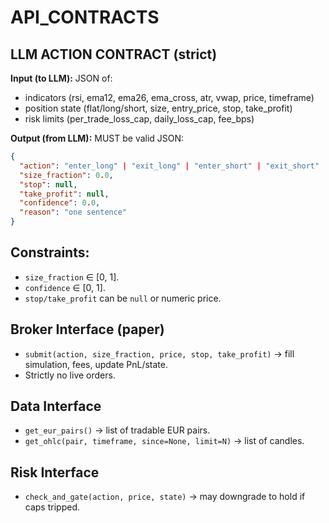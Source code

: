 # API_CONTRACTS

## LLM ACTION CONTRACT (strict)
**Input (to LLM):** JSON of:
- indicators (rsi, ema12, ema26, ema_cross, atr, vwap, price, timeframe)
- position state (flat/long/short, size, entry_price, stop, take_profit)
- risk limits (per_trade_loss_cap, daily_loss_cap, fee_bps)

**Output (from LLM):** MUST be valid JSON:
```json
{
  "action": "enter_long" | "exit_long" | "enter_short" | "exit_short" | "hold",
  "size_fraction": 0.0,
  "stop": null,
  "take_profit": null,
  "confidence": 0.0,
  "reason": "one sentence"
}
```

## Constraints:

- `size_fraction` ∈ [0, 1].
- `confidence` ∈ [0, 1].
- `stop/take_profit` can be `null` or numeric price.

## Broker Interface (paper)

- `submit(action, size_fraction, price, stop, take_profit)` → fill simulation, fees, update PnL/state.
- Strictly no live orders.

## Data Interface

- `get_eur_pairs()` → list of tradable EUR pairs.
- `get_ohlc(pair, timeframe, since=None, limit=N)` → list of candles.

## Risk Interface

- `check_and_gate(action, price, state)` → may downgrade to hold if caps tripped.